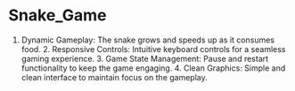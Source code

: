 # Snake_Game
1. Dynamic Gameplay: The snake grows and speeds up as it consumes food.  2. Responsive Controls: Intuitive keyboard controls for a seamless gaming experience.  3. Game State Management: Pause and restart functionality to keep the game engaging.  4. Clean Graphics: Simple and clean interface to maintain focus on the gameplay.
